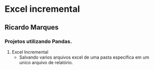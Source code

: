 # Excel incremental

## Ricardo Marques


### Projetos utilizando Pandas.

1) Excel Incremental 
     - Salvando varios arquivos excel de uma pasta especifica em um unico arquivo de relatório.
